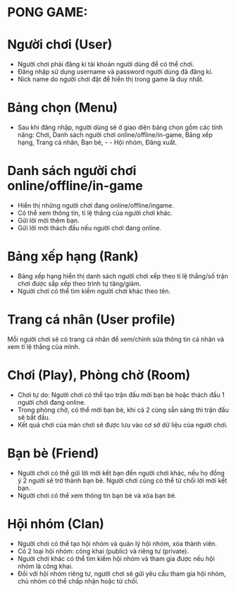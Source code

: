 # PONG GAME:

# Người chơi (User)
- Người chơi phải đăng kí tài khoản người dùng để có thể chơi. 
- Đăng nhập sử dụng username và password người dùng đã đăng kí.
- Nick name do người chơi đặt để hiển thị trong game là duy nhất.

# Bảng chọn (Menu)
- Sau khi đăng nhập, người dùng sẽ ở giao diện bảng chọn gồm các tính năng: Chơi, Danh sách người chơi online/offline/in-game, Bảng xếp hạng, Trang cá nhân, Bạn bè, - - Hội nhóm, Đăng xuất.

# Danh sách người chơi online/offline/in-game
- Hiển thị những người chơi đang online/offline/ingame.
- Có thể xem thông tin, tỉ lệ thắng của người chơi khác.
- Gửi lời mời thêm bạn.
- Gửi lời mời thách đấu nếu người chơi đang online.

# Bảng xếp hạng (Rank)
- Bảng xếp hạng hiển thị danh sách người chơi xếp theo tỉ lệ thắng/số trận chơi được sắp xếp theo trình tự tăng/giảm.
- Người chơi có thể tìm kiếm người chơi khác theo tên.

# Trang cá nhân (User profile) 
 Mỗi người chơi sẽ có trang cá nhân để xem/chỉnh sửa thông tin cá nhân và xem tỉ lệ thắng của mình.

# Chơi (Play), Phòng chờ (Room)
- Chơi tự do: Người chơi có thể tạo trận đấu mời bạn bè hoặc thách đấu 1 người chơi đang online. 
- Trong phòng chờ, có thể mời bạn bè, khi cả 2 cùng sẵn sàng thì trận đấu sẽ bắt đầu.
- Kết quả chơi của màn chơi sẽ được lưu vào cơ sở dữ liệu của người chơi. 

# Bạn bè (Friend)
- Người chơi có thể gửi lời mời kết bạn đến người chơi khác, nếu họ đồng ý 2 người sẽ trở thành bạn bè. Người chơi cũng có thể từ chối lời mời kết bạn. 
- Người chơi có thể xem thông tin bạn bè và xóa bạn bè.

# Hội nhóm (Clan)
- Người chơi có thể tạo hội nhóm và quản lý hội nhóm, xóa thành viên. 
- Có 2 loại hội nhóm: công khai (public) và riêng tư (private). 
- Người chơi khác có thể tìm kiếm hội nhóm và tham gia được nếu hội nhóm là công khai. 
- Đối với hội nhóm riêng tư, người chơi sẽ gửi yêu cầu tham gia hội nhóm, chủ nhóm có thể chấp nhận hoặc từ chối. 
